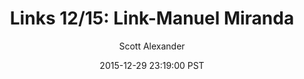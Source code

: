 ---
layout: podcast
title: "Links 12/15: Link-Manuel Miranda"
author: Scott Alexander
description: https://slatestarcodex.com/2015/12/29/links-1215-link-manuel-miranda/
date: 2015-12-29 23:19:00 PST
length: 1759892
duration: 440
guid: links-1215-link-manuel-miranda
---
